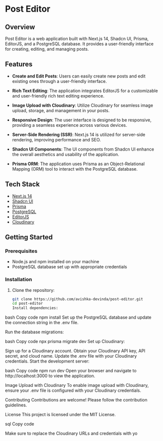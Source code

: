 # Post Editor

## Overview

Post Editor is a web application built with Next.js 14, Shadcn UI, Prisma, EditorJS, and a PostgreSQL database. It provides a user-friendly interface for creating, editing, and managing posts.

## Features

- **Create and Edit Posts**: Users can easily create new posts and edit existing ones through a user-friendly interface.

- **Rich Text Editing**: The application integrates EditorJS for a customizable and user-friendly rich text editing experience.

- **Image Upload with Cloudinary**: Utilize Cloudinary for seamless image upload, storage, and management in your posts.

- **Responsive Design**: The user interface is designed to be responsive, providing a seamless experience across various devices.

- **Server-Side Rendering (SSR)**: Next.js 14 is utilized for server-side rendering, improving performance and SEO.

- **Shadcn UI Components**: The UI components from Shadcn UI enhance the overall aesthetics and usability of the application.

- **Prisma ORM**: The application uses Prisma as an Object-Relational Mapping (ORM) tool to interact with the PostgreSQL database.

## Tech Stack

- [Next.js 14](https://nextjs.org/)
- [Shadcn UI](https://ui.shadcn.com/)
- [Prisma](https://www.prisma.io/)
- [PostgreSQL](https://www.postgresql.org/)
- [EditorJS](https://editorjs.io/)
- [Cloudinary](https://cloudinary.com/)

## Getting Started

### Prerequisites

- Node.js and npm installed on your machine
- PostgreSQL database set up with appropriate credentials

### Installation

1. Clone the repository:

   ```bash
   git clone https://github.com/avishka-devinda/post-editor.git
   cd post-editor
   Install dependencies:
bash
Copy code
npm install
Set up the PostgreSQL database and update the connection string in the .env file.

Run the database migrations:

bash
Copy code
npx prisma migrate dev
Set up Cloudinary:

Sign up for a Cloudinary account.
Obtain your Cloudinary API key, API secret, and cloud name.
Update the .env file with your Cloudinary credentials.
Start the development server:

bash
Copy code
npm run dev
Open your browser and navigate to http://localhost:3000 to view the application.

Image Upload with Cloudinary
To enable image upload with Cloudinary, ensure your .env file is configured with your Cloudinary credentials.

Contributing
Contributions are welcome! Please follow the contribution guidelines.

License
This project is licensed under the MIT License.

sql
Copy code

Make sure to replace the Cloudinary URLs and credentials with yo
